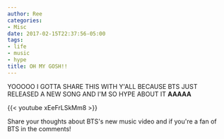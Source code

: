```yaml
---
author: Ree
categories:
- Misc
date: 2017-02-15T22:37:56-05:00
tags:
- life
- music
- hype
title: OH MY GOSH!!
---
```


YOOOOO I GOTTA SHARE THIS WITH Y'ALL BECAUSE BTS JUST RELEASED A NEW SONG AND I'M SO HYPE ABOUT IT **AAAAA**

{{< youtube xEeFrLSkMm8 >}}

Share your thoughts about BTS's new music video and if you're a fan of BTS in the comments!
